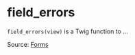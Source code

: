 # field_errors

`field_errors(view)` is a Twig function to ...


Source: [Forms](https://twig.symfony.com/field_errors)